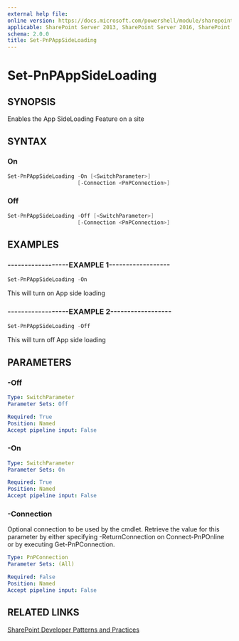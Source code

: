 ```yaml
---
external help file:
online version: https://docs.microsoft.com/powershell/module/sharepoint-pnp/set-pnpappsideloading
applicable: SharePoint Server 2013, SharePoint Server 2016, SharePoint Server 2019, SharePoint Online
schema: 2.0.0
title: Set-PnPAppSideLoading
---
```


# Set-PnPAppSideLoading

## SYNOPSIS
Enables the App SideLoading Feature on a site

## SYNTAX 

### On
```powershell
Set-PnPAppSideLoading -On [<SwitchParameter>]
                      [-Connection <PnPConnection>]
```

### Off
```powershell
Set-PnPAppSideLoading -Off [<SwitchParameter>]
                      [-Connection <PnPConnection>]
```

## EXAMPLES

### ------------------EXAMPLE 1------------------
```powershell
Set-PnPAppSideLoading -On
```

This will turn on App side loading

### ------------------EXAMPLE 2------------------
```powershell
Set-PnPAppSideLoading -Off
```

This will turn off App side loading

## PARAMETERS

### -Off


```yaml
Type: SwitchParameter
Parameter Sets: Off

Required: True
Position: Named
Accept pipeline input: False
```

### -On


```yaml
Type: SwitchParameter
Parameter Sets: On

Required: True
Position: Named
Accept pipeline input: False
```

### -Connection
Optional connection to be used by the cmdlet. Retrieve the value for this parameter by either specifying -ReturnConnection on Connect-PnPOnline or by executing Get-PnPConnection.

```yaml
Type: PnPConnection
Parameter Sets: (All)

Required: False
Position: Named
Accept pipeline input: False
```

## RELATED LINKS

[SharePoint Developer Patterns and Practices](https://aka.ms/sppnp)